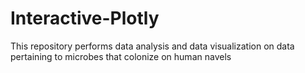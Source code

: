 # Interactive-Plotly
This repository performs data analysis and data visualization on data pertaining to microbes that colonize on human navels

